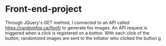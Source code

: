 # Front-end-project

Through JQuery's GET method, I connected to an API called https://randomfox.ca/floof/ to generate fox images. An API request is triggered when a click is registered on a button. With each click of the button, randomized images are sent to the initiator who clicked the button
g

